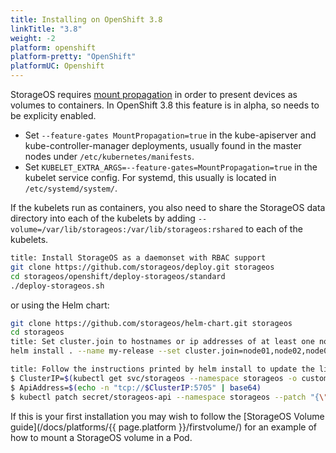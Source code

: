 ```yaml
---
title: Installing on OpenShift 3.8
linkTitle: "3.8"
weight: -2
platform: openshift
platform-pretty: "OpenShift"
platformUC: Openshift
---
```


StorageOS requires [mount
propagation](https://kubernetes.io/docs/concepts/storage/volumes/#mount-propagation)
in order to present devices as volumes to containers. In OpenShift 3.8 this feature is in alpha, so needs to be explicity enabled.

* Set `--feature-gates MountPropagation=true` in the kube-apiserver and
kube-controller-manager deployments, usually found in the master nodes under
`/etc/kubernetes/manifests`.
* Set `KUBELET_EXTRA_ARGS=--feature-gates=MountPropagation=true` in the kubelet
service config. For systemd, this usually is located in `/etc/systemd/system/`.

If the kubelets run as containers, you also need to share the StorageOS data
directory into each of the kubelets by adding
`--volume=/var/lib/storageos:/var/lib/storageos:rshared` to each of the
kubelets.

```bash
title: Install StorageOS as a daemonset with RBAC support
git clone https://github.com/storageos/deploy.git storageos
cd storageos/openshift/deploy-storageos/standard
./deploy-storageos.sh
```

or using the Helm chart:
```bash
git clone https://github.com/storageos/helm-chart.git storageos
cd storageos
title: Set cluster.join to hostnames or ip addresses of at least one node
helm install . --name my-release --set cluster.join=node01,node02,node03

title: Follow the instructions printed by helm install to update the link between Kubernetes and StorageOS. They look like:
$ ClusterIP=$(kubectl get svc/storageos --namespace storageos -o custom-columns=IP:spec.clusterIP --no-headers=true)
$ ApiAddress=$(echo -n "tcp://$ClusterIP:5705" | base64)
$ kubectl patch secret/storageos-api --namespace storageos --patch "{\"data\":{\"apiAddress\": \"$ApiAddress\"}}"
```
If this is your first installation you may wish to follow the [StorageOS Volume
guide](/docs/platforms/{{ page.platform }}/firstvolume/) for an example of how
to mount a StorageOS volume in a Pod.

